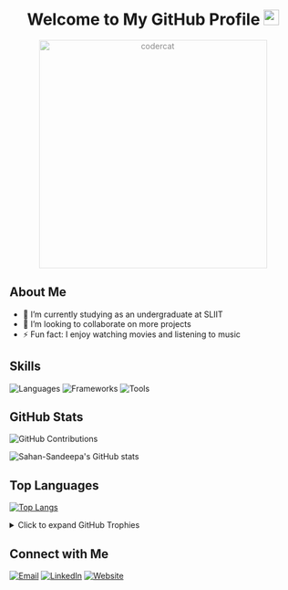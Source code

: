 <div align="center">
  <h1>Welcome to My GitHub Profile <img src="https://github.com/Sahan-Sandeepa/Sahan-Sandeepa/assets/122716935/9d3f420b-ad1e-45b8-8ec3-e340888cb705" alt="wave-animation" height="27" style="cursor: default;"></h1>
</div>

<p align="center">
  <img src="https://github.com/Sahan-Sandeepa/Sahan-Sandeepa/assets/122716935/60c77d63-b6a5-4c0d-a4d6-83d112f77147" alt="codercat" height="400" style="opacity: 0.5; background-color: rgba(255, 255, 255, 0.5);">
</p>

## About Me
- 🌱 I’m currently studying as an undergraduate at SLIIT
- 👯 I’m looking to collaborate on more projects
- ⚡ Fun fact: I enjoy watching movies and listening to music

## Skills
![Languages](https://img.shields.io/badge/Languages-JavaScript%20%7C%20React%20%7C%20Java%20%7C%20Python%20%7C%20SQL%20%7C%20C%20%7C%20C++-blueviolet)
![Frameworks](https://img.shields.io/badge/Frameworks-Mern%20%7C%20Springboot%20%7C%20Express%20%7C%20Bootstrap%20%7C%20Tailwind-success)
![Tools](https://img.shields.io/badge/Tools-Postman%20%7C%20Git%20%7C%20VS%20Code%20%7C%20Android%20Studio%20%7C%20Eclipse%20%7C%20Visual%20Studio%20%7C%20MongoDB%20Compass-important)

## GitHub Stats
![GitHub Contributions](https://github-readme-streak-stats.herokuapp.com/?user=Sahan-Sandeepa&theme=dark)

![Sahan-Sandeepa's GitHub stats](https://github-readme-stats-sigma-five.vercel.app/api?username=Sahan-Sandeepa&show_icons=true&theme=radical&rank_icon=github&bg_color=fffefe&text_color=434d58&icon_color=4c71f2&ring_color=4c71f2&theme=transparent)

## Top Languages
[![Top Langs](https://github-readme-stats.vercel.app/api/top-langs/?username=Sahan-Sandeepa&size_weight=0.1&count_weight=1&layout=compact&langs_count=40)](https://github.com/Sahan-Sandeepa/github-readme-stats)

<details>
  <summary>Click to expand GitHub Trophies</summary>

  ![Trophies](https://github-profile-trophy.vercel.app/?username=Sahan-Sandeepa&column=7)
</details>

## Connect with Me
[![Email](https://img.shields.io/badge/Email-Contact%20Me-green)](mailto:sahansandeepa0003@gmail.com)
[![LinkedIn](https://img.shields.io/badge/LinkedIn-Connect%20with%20Me-blue)](https://lk.linkedin.com/in/sahan-sandeepa-jayawardhana-225687259?trk=public_profile_samename-profile)
[![Website](https://img.shields.io/badge/Website-Visit%20My%20Website-lightgrey)](https://sahan-sandeepa.github.io/iPortfolio/)

<!-- <details>
  <summary>Click to expand Projects</summary>

  - Project 1
  - Project 2
  - Project 3
</details>

<details>
  <summary>Click to expand Recent Activity</summary>

  - Commit 1
  - Commit 2
  - Commit 3
</details> -->

<!-- ## Blog Posts
<!-- BLOG-POST-LIST:START -->
<!-- - [Introduction to Markdown](https://example.com/markdown-intro)
- [10 Tips for Better Coding](https://example.com/better-coding-tips) -->
<!-- BLOG-POST-LIST:END --> 
